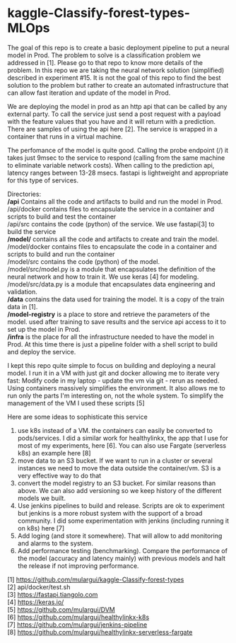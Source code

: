 # kaggle-Classify-forest-types-MLOps
The goal of this repo is to create a basic deployment pipeline to put a neural model in Prod. The problem to solve is a classification problem we addressed in [1]. Please go to that repo to know more details of the problem. In this repo we are taking the neural network solution (simplified) described in experiment #15. It is not the goal of this repo to find the best solution to the problem but rather to create an automated infrastructure that can allow fast iteration and update of the model in Prod.

We are deploying the model in prod as an http api that can be called by any external party. To call the service just send a post request with a payload with the feature values that you have and it will return with a prediction. There are samples of using the api here [2]. The service is wrapped in a container that runs in a virtual machine. 

The perfomance of the model is quite good. Calling the probe endpoint (/) it takes just 9msec to the service to respond (calling from the same machine to eliminate variable network costs). When calling to the prediction api, latency ranges between 13-28 msecs. fastapi is lightweight and appropriate for this type of services.

Directories:\
**/api** Contains all the code and artifacts to build and run the model in Prod.\
/api/docker contains files to encapsulate the service in a container and scripts to build and test the container\
/api/src contains the code (python) of the service. We use fastapi[3] to build the service\
**/model/** contains all the code and artifacts to create and train the model.\
/model/docker contains files to encapsulate the code in a container and scripts to build and run the container\
/model/src contains the code (python) of the model. \
/model/src/model.py is a module that encapsulates the definition of the neural network and how to train it. We use keras [4] for modeling.\
/model/src/data.py is a module that encapsulates data engineering and validation.\
**/data** contains the data used for training the model. It is a copy of the train data in [1]. \
**/model-registry** is a place to store and retrieve the parameters of the model. used after training to save results and the service api access to it to set up the model in Prod. \
**/infra** is the place for all the infrastructure needed to have the model in Prod. At this time there is just a pipeline folder with a shell script to build and deploy the service.

I kept this repo quite simple to focus on building and deploying a neural model. I run it in a VM with just git and docker allowing me to iterate very fast: Modify code in my laptop - update the vm via git - rerun as needed. Using containers massively simplifies the environment. It also allows me to run only the parts I'm interesting on, not the whole system. To simplify the management of the VM I used these scripts [5]

Here are some ideas to sophisticate this service
1. use k8s instead of a VM. the containers can easily be converted to pods/services. I did a similar work for healthylinkx, the app that I use for most of my experiments, here [6]. You can also use Fargate (serverless k8s) an example here [8]
2. move data to an S3 bucket. If we want to run in a cluster or several instances we need to move the data outside the container/vm. S3 is a very effective way to do that
3. convert the model registry to an S3 bucket. For similar reasons than above. We can also add versioning so we keep history of the different models we built.
4. Use jenkins pipelines to build and release. Scripts are ok to experiment but jenkins is a more robust system with the support of a broad  community. I did some experimentation with jenkins (including running it on k8s) here [7]
5. Add loging (and store it somewhere). That will allow to add monitoring and alarms to the system.
6. Add performance testing (benchmarking). Compare the performance of the model (accuracy and latency mainly) with previous models and halt the release if not improving performance.

[1] https://github.com/mulargui/kaggle-Classify-forest-types \
[2] api/docker/test.sh \
[3] https://fastapi.tiangolo.com \
[4] https://keras.io/ \
[5] https://github.com/mulargui/DVM \
[6] https://github.com/mulargui/healthylinkx-k8s \
[7] https://github.com/mulargui/jenkins-pipeline \
[8] https://github.com/mulargui/healthylinkx-serverless-fargate 
